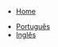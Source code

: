 <!-- docs/_sidebar.md -->

* [Home](/)
<!--* [Guide](guide.md)-->
* [Português](pt-br/)
* [Inglês](en-us/)
